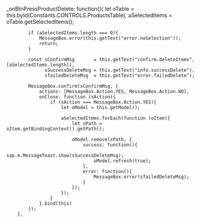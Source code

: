 _onBtnPressProductDelete: function(){
            let oTable         = this.byId(Constants.CONTROLS.ProductsTable),
                aSelectedItems = oTable.getSelectedItems();

            if (aSelectedItems.length === 0){
                MessageBox.error(this.getText("error.noSelection"));
                return;
            }

            const sConfirmMsg       = this.getText("confirm.deleteItems", [aSelectedItems.length]),
                  sSuccessDeleteMsg = this.getText("info.successDelete"),
                  sfailedDeleteMsg  = this.getText("error.failedDelete");

            MessageBox.confirm(sConfirmMsg, {
                actions: [MessageBox.Action.YES, MessageBox.Action.NO],
                onClose: function (sAction){
                    if (sAction === MessageBox.Action.YES){
                        let oModel = this.getModel();

                        aSelectedItems.forEach(function (oItem){
                            let sPath = oItem.getBindingContext().getPath();

                            oModel.remove(sPath, {
                                success: function(){
                                    sap.m.MessageToast.show(sSuccessDeleteMsg);
                                    oModel.refresh(true);
                                },
                                error: function(){
                                    MessageBox.error(sfailedDeleteMsg);
                                }
                            });
                        });
                    }
                }.bind(this)
            });
        },
